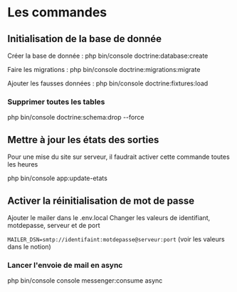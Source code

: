 # Les commandes

## Initialisation de la base de donnée

Créer la base de donnée : php bin/console doctrine:database:create

Faire les migrations : php bin/console doctrine:migrations:migrate

Ajouter les fausses données : php bin/console doctrine:fixtures:load

### Supprimer toutes les tables

php bin/console doctrine:schema:drop --force

## Mettre à jour les états des sorties

Pour une mise du site sur serveur, il faudrait activer cette commande toutes les heures

php bin/console app:update-etats

## Activer la réinitialisation de mot de passe

Ajouter le mailer dans le .env.local
Changer les valeurs de identifiant, motdepasse, serveur et de port

`MAILER_DSN=smtp://identifaint:motdepasse@serveur:port` (voir les valeurs dans le notion)

### Lancer l'envoie de mail en async

php bin/console console messenger:consume async

